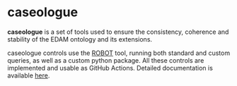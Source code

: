 # caseologue

**caseologue** is a set of tools used to ensure the consistency, coherence and stability of the EDAM ontology and its extensions.

caseologue controls use the [ROBOT](http://robot.obolibrary.org/) tool, running both standard and custom queries, as well as a custom python package. All these controls are implemented and usable as GitHub Actions. Detailed documentation is available [here]().
